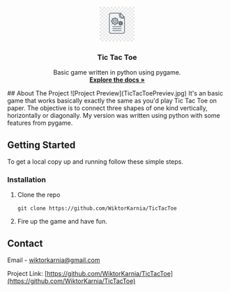 



<!-- PROJECT LOGO -->
<br />
<p align="center">
  <a href="https://github.com/WiktorKarnia/TicTacToe">
    <img src="images/ProjectIcon.jpg" alt="Logo" width="80" height="80">
  </a>

  <h3 align="center">Tic Tac Toe</h3>

  <p align="center">
    Basic game written in python using pygame.
    <br />
    <a href="https://github.com/WiktorKarnia/TicTacToe"><strong>Explore the docs »</strong></a>
    <br />
  </p>
</p>
<!-- ABOUT THE PROJECT -->
## About The Project
![Project Preview](TicTacToePreviev.jpg)
It's an basic game that works basically exactly the same as you'd play Tic Tac Toe on paper. The objective is to connect three shapes of one kind vertically, horizontally or diagonally. 
My version was written using python with some features from pygame.

## Getting Started

To get a local copy up and running follow these simple steps.

### Installation

1. Clone the repo
   ```
   git clone https://github.com/WiktorKarnia/TicTacToe

2. Fire up the game and have fun.


<!-- CONTACT -->
## Contact

Email - wiktorkarnia@gmail.com

Project Link: [https://github.com/WiktorKarnia/TicTacToe](https://github.com/WiktorKarnia/TicTacToe)





